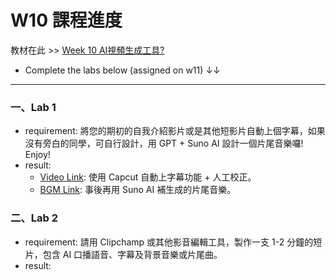 # W10 課程進度

教材在此 >> [Week 10 AI視頻生成工具?](https://igrowth-edu.notion.site/Week-10-AI-1d66d58301528085b4a2e64ce987f6ba)

* Complete the labs below (assigned on w11) ↓↓

---

### 一、Lab 1

* requirement: 將您的期初的自我介紹影片或是其他短影片自動上個字幕，如果沒有旁白的同學，可自行設計，用 GPT + Suno AI 設計一個片尾音樂囉! Enjoy!
* result:
  * [Video Link](https://youtu.be/ociktgOqRZw): 使用 Capcut 自動上字幕功能 + 人工校正。
  * [BGM Link](https://suno.com/song/7eca25f3-aba3-473c-8d0c-2038d7bd1bfd?sh=DuNfwT5KozwduRjU): 事後再用 Suno AI 補生成的片尾音樂。

### 二、Lab 2

* requirement: 請用 Clipchamp 或其他影音編輯工具，製作一支 1-2 分鐘的短片，包含 AI 口播語音、字幕及背景音樂或片尾曲。
* result:
